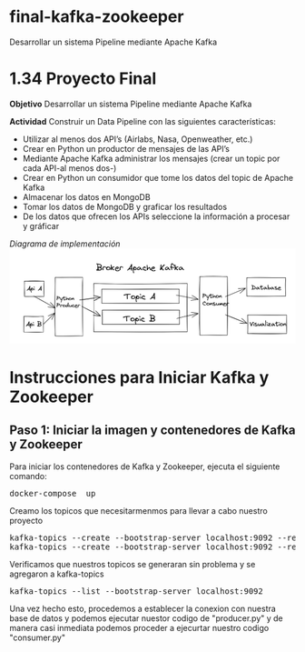 # final-kafka-zookeeper
Desarrollar un sistema Pipeline mediante Apache Kafka

# 1.34 Proyecto Final

**Objetivo**
Desarrollar un sistema Pipeline mediante Apache Kafka

**Actividad**
Construir un Data Pipeline con las siguientes características:

- Utilizar al menos dos API’s (Airlabs, Nasa, Openweather, etc.)
- Crear en Python un productor de mensajes de las API’s
- Mediante Apache Kafka administrar los mensajes (crear un topic por cada API-al menos dos-)
- Crear en Python un consumidor que tome los datos del topic de Apache Kafka
- Almacenar los datos en MongoDB
- Tomar los datos de MongoDB y graficar los resultados
- De los datos que ofrecen los APIs seleccione la información a procesar y gráficar

*Diagrama de implementación*
![[Diagrama de implementación]](https://github.com/Haziel01/final-kafka-zookeeper/blob/main/kafka.png?raw=true)

# Instrucciones para Iniciar Kafka y Zookeeper

## Paso 1: Iniciar la imagen y contenedores de Kafka y Zookeeper

Para iniciar los contenedores de Kafka y Zookeeper, ejecuta el siguiente comando:
<pre lang="bash">
docker-compose <nombre_archivo_yml> up
</pre>

Creamo los topicos que necesitarmenmos para llevar a cabo nuestro proyecto
<pre lang="cmd">
kafka-topics --create --bootstrap-server localhost:9092 --replication-factor 1 --partitions 1 --topic openweather && \
kafka-topics --create --bootstrap-server localhost:9092 --replication-factor 1 --partitions 1 --topic exchangerate
</pre>

Verificamos que nuestros topicos se generaran sin problema y se agregaron a kafka-topics
<pre lang="cmd">
kafka-topics --list --bootstrap-server localhost:9092
</pre>

Una vez hecho esto, procedemos a establecer la conexion con nuestra base de datos y podemos ejecutar nuestor codigo de "producer.py" y de manera casi inmediata podemos proceder a ejecurtar nuestro codigo "consumer.py"








